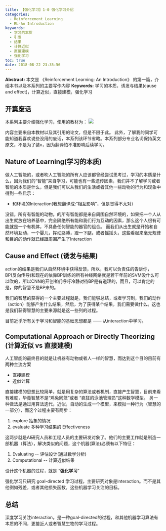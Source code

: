 ```yaml
---
title: 【强化学习】1-0 强化学习介绍
categories:
  - Reinforcement Learning
  - RL-An Introduction
keywords:
  - 学习的本质
  - 引发
  - 结果
  - 计算近似
  - 直接建模
  - 强化学习
toc: true
date: 2018-08-22 23:35:56
---
```


**Abstract:** 本文是 《Reinforcement Learning: An Introduction》 的第一篇，介绍本书以及本系列的主要写作内容
**Keywords:** 学习的本质，诱发与结果(cause and effect)，计算近似，直接建模，强化学习

<!--more-->
## 开篇废话
本系列主要介绍强化学习，使用的教材为：
![](https://tony4ai-1251394096.cos.ap-hongkong.myqcloud.com/blog_images/RL-RSAB-1-0-Introduction/RLAT.jpg)

内容主要来自本教材以及其引用的论文，但是不限于此。
此外，了解我的同学可能知道我喜欢说些没用的废话，本系列该环节省略。本系列部分专业名词保持英文原文，不是为了装x，因为翻译怕不准影响后续学习。
## Nature of Learning(学习的本质)
做人工智能的，或者吹人工智能的所有人应该都曾经尝试思考过，学习的本质是什么，因为我们的“智能”来自学习，可能也有一些遗传因素，我们并不了解学习或者智能的本质是什么，但是我们可以从我们的生活或者其他一些动物的行为和现象中得到一些启示：

- 和环境的Interaction(我想翻译成:“相互影响”，但是觉得不太对）

没错，所有有智能的动物，的所有智能都是来自周围自然环境的，如果把一个人从出生就放在培养基中，完全隔绝所有能和我们行为互动的因素，那么这个人很有可能就是一个有机体，不具备任何智能的器官的组合。
而我们从出生就是开始和自然环境互动，一个婴儿，挥动胳膊，蹬一下腿，或者摇摇头，这些看起来毫无规律和目的的动作就已经跟周围产生了Interaction
## Cause and Effect (诱发与结果)

action的结果是我们从自然环境中获得反馈，所以，我可以负责任的告诉你，BP(反向传导)和现在的依靠BP训练的所有神经网络就是若干年前的SVM没什么可以吹的，所以CNN的开创者们呼吁冷静对待BP是有道理的，而且，可以肯定的是，你的智慧不是BP来的。

我们的智慧的获得的一个主要过程就是，我们能够总结，或者学习到，我们的动作（action）能够产生什么结果，然后，为了获得某个结果，我们需要做什么。这也是我们获得智慧的主要来源就是这一些列的过程。

目前近乎所有关于学习和智能的基础思想都是 —— 从interaction中学习。
## Computational Approach or Directly Theorizing (计算近似 vs 直接建模)
人工智能的最终目的就是让机器有动物或者人一样的智慧，而达到这个目的目前有两种主流方案
- 直接建模
- 近似计算

直接建模的思想比较简单，就是用复杂的算法或者机制，直接产生智慧，目前来看有难度，毕竟智慧不是“鸡兔同笼”或者 “疯狂的泳池管理员”这种数学模型。
另一种做法是通过用算法迭代，近似，自动的生成一个模型，来模拟一种行为（智慧的一部分），而这个过程主要有两步：
1. explore 抽象的情况
2. evaluate 多种学习结果的 Effectiveness

这两步就是AI研究人员和工程人员的主要研发对象了。他们的主要工作就是制造一部机器（算法），解决类似的问题，这个机器(算法)必须有以下特征：
1. Evaluating -- 评估设计(通过数学分析)
2. Computational -- 计算近似结果

设计这个机器的过程，就是 “**强化学习**”

强化学习只研究 goal-directed 学习过程，主要研究对象是Interaction。而不是其他例如残差，或者其他损失函数，这些机器学习关注的目标。

## 总结

深度学习关注interaction，是一种goal-directed的过程，和其他机器学习算法有本质的不同，更接近人或者智慧生物的学习过程。
